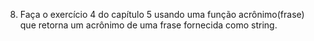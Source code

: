 8.	Faça o exercício 4 do capítulo 5 usando uma função acrônimo(frase) que retorna um acrônimo de uma frase fornecida como string.